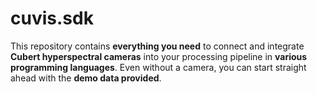 # cuvis.sdk

This repository contains __everything you need__ to connect and integrate __Cubert hyperspectral cameras__ into your processing pipeline in __various programming languages__. Even without a camera, you can start straight ahead with the __demo data provided__. 

